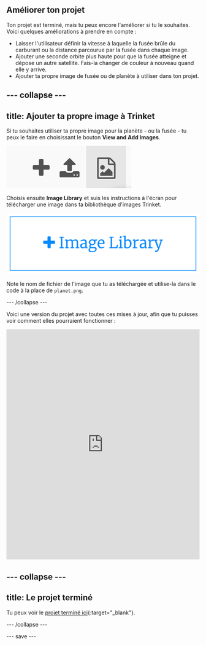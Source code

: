 ## Améliorer ton projet
Ton projet est terminé, mais tu peux encore l'améliorer si tu le souhaites. Voici quelques améliorations à prendre en compte :

 + Laisser l'utilisateur définir la vitesse à laquelle la fusée brûle du carburant ou la distance parcourue par la fusée dans chaque image.
 + Ajouter une seconde orbite plus haute pour que la fusée atteigne et dépose un autre satellite. Fais-la changer de couleur à nouveau quand elle y arrive.
 + Ajouter ta propre image de fusée ou de planète à utiliser dans ton projet.


--- collapse ---
---
title: Ajouter ta propre image à Trinket
---

Si tu souhaites utiliser ta propre image pour la planète - ou la fusée - tu peux le faire en choisissant le bouton **View and Add Images**.

![Un symbole plus, un symbole de téléchargement et un symbole d'image. Le symbole de l'image est mis en surbrillance.](images/trinket_image.png)

Choisis ensuite **Image Library** et suis les instructions à l'écran pour télécharger une image dans ta bibliothèque d'images Trinket.

![Un bouton avec un plus et les mots "Image Library" dessus.](images/trinket_image_library.png)

Note le nom de fichier de l'image que tu as téléchargée et utilise-la dans le code à la place de `planet.png`.

--- /collapse ---

Voici une version du projet avec toutes ces mises à jour, afin que tu puisses voir comment elles pourraient fonctionner :

<iframe src="https://trinket.io/embed/python/76c7d66070?outputOnly=true&runOption=run&start=result" width="100%" height="600" frameborder="0" marginwidth="0" marginheight="0" allowfullscreen></iframe>

--- collapse ---
---
title: Le projet terminé
---

Tu peux voir le [projet terminé ici](https://trinket.io/python/622b4dd113){:target="_blank"}.

--- /collapse ---

--- save ---
